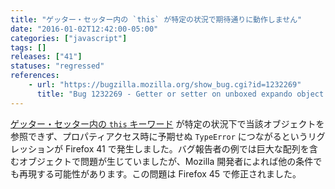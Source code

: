 ```yaml
---
title: "ゲッター・セッター内の `this` が特定の状況で期待通りに動作しません"
date: "2016-01-02T12:42:00-05:00"
categories: ["javascript"]
tags: []
releases: ["41"]
statuses: "regressed"
references:
    - url: "https://bugzilla.mozilla.org/show_bug.cgi?id=1232269"
      title: "Bug 1232269 - Getter or setter on unboxed expando object is called with the expando as |this|"
---
```

[ゲッター・セッター内の `this` キーワード](https://developer.mozilla.org/docs/Web/JavaScript/Reference/Operators/this#this_with_a_getter_or_setter) が特定の状況下で当該オブジェクトを参照できず、プロパティアクセス時に予期せぬ `TypeError` につながるというリグレッションが Firefox 41 で発生しました。バグ報告者の例では巨大な配列を含むオブジェクトで問題が生じていましたが、Mozilla 開発者によれば他の条件でも再現する可能性があります。この問題は Firefox 45 で修正されました。
